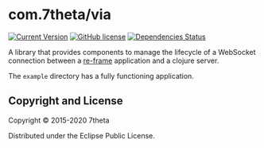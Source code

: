 # com.7theta/via
[![Current Version](https://img.shields.io/clojars/v/com.7theta/via.svg)](https://clojars.org/com.7theta/via)
[![GitHub license](https://img.shields.io/github/license/7theta/via.svg)](LICENSE)
[![Dependencies Status](https://jarkeeper.com/7theta/via/status.svg)](https://jarkeeper.com/7theta/via)

A library that provides components to manage the lifecycle of a
WebSocket connection between a
[re-frame](https://github.com/Day8/re-frame) application and a clojure server.

The `example` directory has a fully functioning application.

## Copyright and License

Copyright © 2015-2020 7theta

Distributed under the Eclipse Public License.
